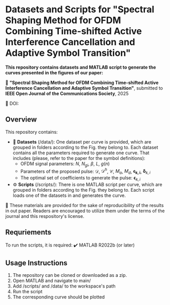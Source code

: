 # Datasets and Scripts for "Spectral Shaping Method for OFDM Combining Time-shifted Active Interference Cancellation and Adaptive Symbol Transition"

**This repository contains datasets and MATLAB script to generate the curves presented in the figures of our paper:**

📄 **"Spectral Shaping Method for OFDM Combining Time-shifted Active Interference Cancellation and Adaptive Symbol Transition"**, submitted to **IEEE Open Journal of the Communications Society**, 2025

📌 DOI: 

## Overview
This repository contains:
- 💾 **Datasets** (/data/): One dataset per curve is provided, which are grouped in folders according to the Fig. they belong to. Each dataset contains all the parameters required to generate one curve. That includes (please, refer to the paper for the symbol definitions):
  - OFDM signal parameters: $N$, $N_{gi}$, $\beta$, $L$, $g(n)$
  - Parameters of the proposed pulse: $\mathcal{D}$, $\mathcal{D}^h$, $\mathcal{C}$, $M_a$, $M_d$, $\boldsymbol{\epsilon_{k,i}}$, $\boldsymbol{\delta}_{k,i}$
  - The optimal set of coefficients to generate the pulse: $\boldsymbol{\epsilon}_{k,i}$
- ⚙️ **Scripts** (/scripts/): There is one MATLAB script per curve, which are grouped in folders according to the Fig. they belong to. Each script loads one of the datasets in and generates the curve.

📜 These materials are provided for the sake of reproducibility of the results in out paper. Readers are encouraged to utilize them under the terms of the journal and this respository's license.

 ## Requriements
 To run the scripts, it is required:
 ✔️ MATLAB R2022b (or later)


 ## Usage Instructions
 1. The repository can be cloned or downloaded as a zip.
 2. Open MATLAB and navigate to main/
 3. Add /scripts/ and /data/ to the workspace's path
 4. Run the script
 5. The corresponding curve should be plotted
 

